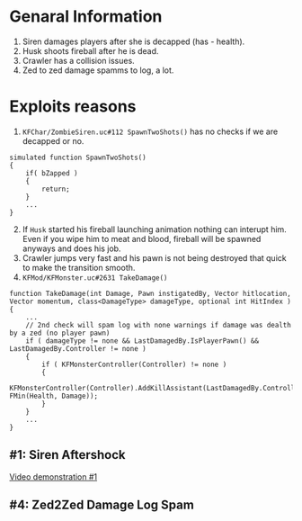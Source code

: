 # Genaral Information
1. Siren damages players after she is decapped (has - health).
2. Husk shoots fireball after he is dead.
3. Crawler has a collision issues.
4. Zed to zed damage spamms to log, a lot.

# Exploits reasons
1. `KFChar/ZombieSiren.uc#112 SpawnTwoShots()` has no checks if we are decapped or no.
```unrealscript
simulated function SpawnTwoShots()
{
    if( bZapped )
    {
        return;
    }
    ...
}
```
2. If `Husk` started his fireball launching animation nothing can interupt him. Even if you wipe him to meat and blood, fireball will be spawned anyways and does his job.
3. Crawler jumps very fast and his pawn is not being destroyed that quick to make the transition smooth.
4. `KFMod/KFMonster.uc#2631 TakeDamage()`
```unrealscript
function TakeDamage(int Damage, Pawn instigatedBy, Vector hitlocation, Vector momentum, class<DamageType> damageType, optional int HitIndex )
{
    ...
    // 2nd check will spam log with none warnings if damage was dealth by a zed (no player pawn)
    if ( damageType != none && LastDamagedBy.IsPlayerPawn() && LastDamagedBy.Controller != none )
    {
        if ( KFMonsterController(Controller) != none )
        {
            KFMonsterController(Controller).AddKillAssistant(LastDamagedBy.Controller, FMin(Health, Damage));
        }
    }
    ...
}
```

## #1: Siren Aftershock

[Video demonstration #1](STUB!)


## #4: Zed2Zed Damage Log Spam
